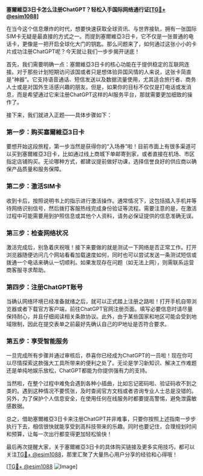 **塞爾維亞3日卡怎么注册ChatGPT？轻松入手国际网络通行证[[TG💪+ @esim1088](https://t.me/s/esim1088)]**

在当今这个信息爆炸的时代，想要快速获取全球资讯、与世界接轨，拥有一张国际SIM卡无疑是最直接的方式之一。而提到塞爾維亞3日卡，它不仅是一张普通的电话卡，更像是一把开启全球化大门的钥匙。那么问题来了，如何通过这张小小的卡片成功注册ChatGPT呢？今天就让我们一步步揭开谜底！

首先，我们需要明确一点：塞爾維亞3日卡的核心功能在于提供稳定的互联网连接。对于那些计划短期访问该国或者只是想体验异国风情的人来说，这张卡简直是“神器”。它支持语音通话、短信发送以及数据流量使用，尤其适合旅行者、商务人士或是对国外生活感兴趣的朋友。但是，如果你的目标不仅仅是打电话或发消息，而是希望通过它来注册ChatGPT这样的AI服务平台，那就需要更加细致的操作了。

接下来，我们就进入正题——具体步骤如下：

### 第一步：购买塞爾維亞3日卡
要想开始这段旅程，第一步当然是获得你的“入场券”啦！目前市面上有很多渠道可以买到塞爾維亞3日卡，比如通过线上商城下单邮寄到家，或者直接在机场、市区指定店铺购买。无论哪种方式，都建议提前做好功课，选择信誉良好的供应商以确保产品质量和服务保障。

### 第二步：激活SIM卡
收到卡后，按照说明书上的指示进行激活操作。通常情况下，这包括插入手机并等待网络识别信号，然后拨打客服热线完成身份验证等流程。需要注意的是，在激活过程中可能需要用到护照信息或其他个人资料，请务必保证提供的信息准确无误。

### 第三步：检查网络状况
激活完成后，别急着庆祝哦！接下来要做的就是测试一下网络是否正常工作。打开浏览器随便访问几个网站看看加载速度如何，同时也可以尝试发送一条测试短信或拨通一个电话来确认一切顺利。如果发现存在问题（如无法上网），则需联系运营商客服寻求帮助。

### 第四步：注册ChatGPT账号
当确认网络环境已经准备就绪之后，就可以正式踏上注册之路啦！打开手机自带浏览器或者下载官方客户端，前往ChatGPT官网注册页面。填写必要信息时请尽量保持耐心，并且仔细阅读相关条款协议。此外，由于某些国家和地区可能会受到地域限制，因此在提交表单之前最好先确认自己的IP地址是否符合要求。

### 第五步：享受智能服务
一旦完成所有步骤并通过审核后，恭喜你已经成为ChatGPT的一员啦！现在你可以尽情探索这款强大工具所带来的便利之处了。无论是学习新知识、解决工作难题还是单纯地娱乐放松，ChatGPT都能为你提供强有力的支持。

当然啦，在整个过程中难免会遇到各种小插曲，比如忘记密码啦、验证码收不到之类的。遇到这种情况不要慌张，及时查阅官方文档或者咨询专业人士总是没错的。另外，为了保护个人信息安全，在使用任何在线服务时都要提高警惕，避免泄露敏感数据。

总之，借助塞爾維亞3日卡来注册ChatGPT并非难事，只要你按照上述指南一步步执行下去，相信很快就能享受到高科技带来的乐趣。同时也要记住，合理规划时间和预算，让每一次出行都变得更加轻松愉快！

最后再次提醒大家，关于塞爾維亞3日卡的具体购买链接及更多实用技巧，都可以关注[TG💪+ @esim1088](https://t.me/s/esim1088)，那里汇聚了大量热心用户分享的经验和心得哦！

[[TG💪+ @esim1088](https://t.me/s/esim1088) ![Image](https://i.postimg.cc/4NQfJmqS/Snipaste-2025-05-13-00-14-12.png)]